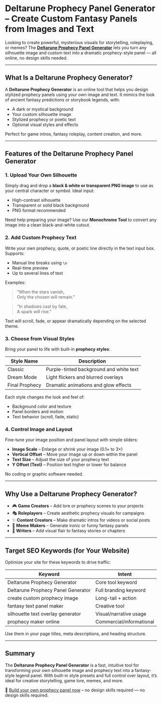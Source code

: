 # Deltarune Prophecy Panel Generator – Create Custom Fantasy Panels from Images and Text

Looking to create powerful, mysterious visuals for storytelling, roleplaying, or memes? The **[Deltarune Prophecy Panel Generator](https://deltaruneprophecygenerator.org/)** lets you turn any silhouette image and custom text into a dramatic prophecy-style panel — all online, no design skills needed.

---

## What Is a Deltarune Prophecy Generator?

A **Deltarune Prophecy Generator** is an online tool that helps you design stylized prophecy panels using your own image and text. It mimics the look of ancient fantasy predictions or storybook legends, with:

- A dark or mystical background
- Your custom silhouette image
- Stylized prophecy or poetic text
- Optional visual styles and effects

Perfect for game intros, fantasy roleplay, content creation, and more.

---

## Features of the Deltarune Prophecy Panel Generator

### 1. Upload Your Own Silhouette

Simply drag and drop a **black & white or transparent PNG image** to use as your central character or symbol. Ideal input:

- High-contrast silhouette
- Transparent or solid black background
- PNG format recommended

Need help preparing your image? Use our **Monochrome Tool** to convert any image into a clean black-and-white cutout.

### 2. Add Custom Prophecy Text

Write your own prophecy, quote, or poetic line directly in the text input box. Supports:

- Manual line breaks using `\n`
- Real-time preview
- Up to several lines of text

Examples:
> “When the stars vanish,  
Only the chosen will remain.”

> “In shadows cast by fate,  
A spark will rise.”

Text will scroll, fade, or appear dramatically depending on the selected theme.

### 3. Choose from Visual Styles

Bring your panel to life with built-in **prophecy styles**:

| Style Name     | Description                              |
|----------------|------------------------------------------|
| Classic        | Purple-tinted background and white text |
| Dream Mode     | Light flickers and blurred overlays     |
| Final Prophecy | Dramatic animations and glow effects     |

Each style changes the look and feel of:

- Background color and texture
- Panel borders and motion
- Text behavior (scroll, fade, static)

### 4. Control Image and Layout

Fine-tune your image position and panel layout with simple sliders:

- **Image Scale** – Enlarge or shrink your image (0.1× to 3×)
- **Vertical Offset** – Move your image up or down within the panel
- **Text Size** – Adjust the size of your prophecy text
- **Y Offset (Text)** – Position text higher or lower for balance

No coding or graphic software needed.

---

## Why Use a Deltarune Prophecy Generator?

- 🎮 **Game Creators** – Add lore or prophecy scenes to your projects  
- 🎭 **Roleplayers** – Create aesthetic prophecy visuals for campaigns  
- ✨ **Content Creators** – Make dramatic intros for videos or social posts  
- 🤣 **Meme Makers** – Generate ironic or funny fantasy panels  
- 📖 **Writers** – Add visual flair to fantasy stories or chapters

---

## Target SEO Keywords (for Your Website)

Optimize your site for these keywords to drive traffic:

| Keyword                               | Intent                    |
|---------------------------------------|---------------------------|
| Deltarune Prophecy Generator          | Core tool keyword         |
| Deltarune Prophecy Panel Generator    | Full branding keyword     |
| create custom prophecy image          | Long-tail + action        |
| fantasy text panel maker              | Creative tool             |
| silhouette text overlay generator     | Visual/narrative usage    |
| prophecy maker online                 | Commercial/informational  |

Use them in your page titles, meta descriptions, and heading structure.

---

## Summary

The **Deltarune Prophecy Panel Generator** is a fast, intuitive tool for transforming your own silhouette image and prophecy text into a fantasy-style legend panel. With built-in style presets and full control over layout, it’s ideal for creative storytelling, game lore, memes, and more.

🔮 [Build your own prophecy panel now](https://deltaruneprophecygenerator.org/) – no design skills required — no design skills required.
